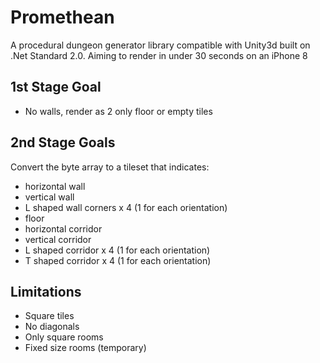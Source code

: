 # Promethean
A procedural dungeon generator library compatible with Unity3d built on .Net Standard 2.0. Aiming to render in under 30 seconds on an iPhone 8 

## 1st Stage Goal
- No walls, render as 2 only floor or empty tiles

## 2nd Stage Goals

Convert the byte array to a tileset that indicates:
- horizontal wall
- vertical wall
- L shaped wall corners x 4 (1 for each orientation)
- floor
- horizontal corridor
- vertical corridor
- L shaped corridor x 4 (1 for each orientation)
- T shaped corridor x 4 (1 for each orientation)

## Limitations
- Square tiles
- No diagonals 
- Only square rooms 
- Fixed size rooms (temporary)

